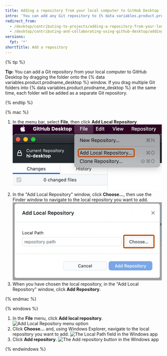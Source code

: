 ```yaml
---
title: Adding a repository from your local computer to GitHub Desktop
intro: 'You can add any Git repository to {% data variables.product.prodname_desktop %}, even if it''s not a {% data variables.product.prodname_dotcom %} repository.'
redirect_from:
  - /desktop/contributing-to-projects/adding-a-repository-from-your-local-computer-to-github-desktop
  - /desktop/contributing-and-collaborating-using-github-desktop/adding-a-repository-from-your-local-computer-to-github-desktop
versions:
  fpt: '*'
shortTitle: Add a repository
---
```

{% tip %}

**Tip:** You can add a Git repository from your local computer to GitHub Desktop by dragging the folder onto the {% data variables.product.prodname_desktop %} window. If you drag multiple Git folders into {% data variables.product.prodname_desktop %} at the same time, each folder will be added as a separate Git repository.

{% endtip %}

{% mac %}

1. In the menu bar, select **File**, then click **Add Local Repository**.
  ![Screenshot of the menu bar on a Mac. The "File" dropdown menu is open, and an option labeled "Add Local Repository" is highlighted with an orange outline.](/assets/images/help/desktop/add-local-repository-mac.png)
2. In the "Add Local Repository" window, click **Choose...**, then use the Finder window to navigate to the local repository you want to add.
  ![Screenshot of the "Add Local Repository" window. Next to the "repository path" field, a button, labeled "Choose", is highlighted with an orange outline.](/assets/images/help/desktop/add-repo-choose-button-mac.png)
3. When you have chosen the local repository, in the "Add Local Repository" window, click **Add Repository**.

{% endmac %}

{% windows %}

1. In the **File** menu, click **Add local repository**.
  ![Add Local Repository menu option](/assets/images/help/desktop/add-local-repository-windows.png)
2. Click **Choose...** and, using Windows Explorer, navigate to the local repository you want to add.
  ![The Local Path field in the Windows app](/assets/images/help/desktop/add-repo-choose-button-win.png)
4. Click **Add repository**.
  ![The Add repository button in the Windows app](/assets/images/help/desktop/add-repository-button-windows.png)

{% endwindows %}
